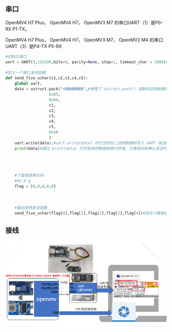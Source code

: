 ## 串口

OpenMV4 H7 Plus， OpenMV4 H7， OpenMV3 M7 的串口UART（1）是P0-RX P1-TX。

OpenMV4 H7 Plus， OpenMV4 H7， OpenMV3 M7， OpenMV2 M4 的串口UART（3）是P4-TX P5-RX



```python
#初始化串口
uart = UART(3,115200,bits=8, parity=None, stop=1, timeout_char = 1000)#初始化串口三、波特率115200 TXD:P4\PB10 RXD:P5\PB11

#定义一个串口发送函数
def send_five_uchar(c1,c2,c3,c4,c5):
    global uart;
    data = ustruct.pack("<BBBBBBBB",#使用了 ustruct.pack() 函数将这些数据打包为二进制格式。使用 "<BBBBBBBB" 作为格式字符串来指定要打包的数据的类型和顺序：
                   0xA5,
                   0xA6,
                   c1,
                   c2,
                   c3,
                   c4,
                   c5,
                   0x5B
                   )
    uart.write(data);#uart.write(data) 将打包好的二进制数据帧写入 UART 发送缓冲区，从而将数据通过串口发送出去
    print(data)#通过 print(data) 打印发送的数据到串行终端，方便调试和确认发送的内容。

    
    
    
    #下面是使用代码
    #du'b'g
    flag = [0,0,0,0,0]
    
    
    
	#最后使用发送函数
    send_five_uchar(flag[0],flag[1],flag[2],flag[3],flag[4])#把五个数据通过串口发送出去、发送五个无符号字符。
```





## 接线

![image-20250112002125959](./串口.assets/image-20250112002125959-1746793112938-1.png)

































